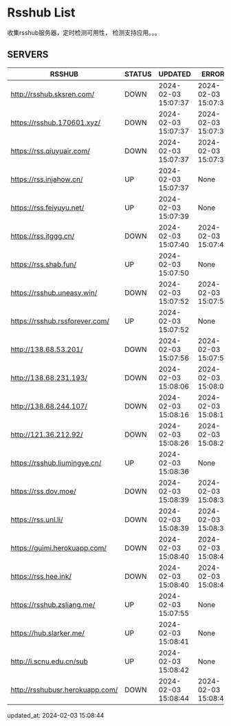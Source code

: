 # Rsshub List

收集rsshub服务器，定时检测可用性， 检测支持应用。。。


## SERVERS

|  RSSHUB   | STATUS  | UPDATED  | ERROR  | TWITTER |  
|  ----  | ----  | ----  | ----  | ---- |  
| http://rsshub.sksren.com/ | DOWN | 2024-02-03 15:07:37 | 2024-02-03 15:07:37 |  
| https://rsshub.170601.xyz/ | DOWN | 2024-02-03 15:07:37 | 2024-02-03 15:07:37 |  
| https://rss.qiuyuair.com/ | DOWN | 2024-02-03 15:07:37 | 2024-02-03 15:07:37 |  
| https://rss.injahow.cn/ | UP | 2024-02-03 15:07:37 | None ||  
| https://rss.feiyuyu.net/ | UP | 2024-02-03 15:07:39 | None ||  
| https://rss.itggg.cn/ | DOWN | 2024-02-03 15:07:40 | 2024-02-03 15:07:40 |  
| https://rss.shab.fun/ | UP | 2024-02-03 15:07:50 | None ||  
| https://rsshub.uneasy.win/ | DOWN | 2024-02-03 15:07:52 | 2024-02-03 15:07:52 |  
| https://rsshub.rssforever.com/ | UP | 2024-02-03 15:07:52 | None ||  
| http://138.68.53.201/ | DOWN | 2024-02-03 15:07:56 | 2024-02-03 15:07:56 |  
| http://138.68.231.193/ | DOWN | 2024-02-03 15:08:06 | 2024-02-03 15:08:06 |  
| http://138.68.244.107/ | DOWN | 2024-02-03 15:08:16 | 2024-02-03 15:08:16 |  
| http://121.36.212.92/ | DOWN | 2024-02-03 15:08:26 | 2024-02-03 15:08:26 |  
| https://rsshub.liumingye.cn/ | UP | 2024-02-03 15:08:36 | None ||  
| https://rss.dov.moe/ | DOWN | 2024-02-03 15:08:39 | 2024-02-03 15:08:39 |  
| https://rss.unl.li/ | DOWN | 2024-02-03 15:08:39 | 2024-02-03 15:08:39 |  
| https://guimi.herokuapp.com/ | DOWN | 2024-02-03 15:08:40 | 2024-02-03 15:08:40 |  
| https://rss.hee.ink/ | DOWN | 2024-02-03 15:08:40 | 2024-02-03 15:08:40 |  
| https://rsshub.zsliang.me/ | UP | 2024-02-03 15:07:55 | None |OK|  
| https://hub.slarker.me/ | UP | 2024-02-03 15:08:41 | None ||  
| http://i.scnu.edu.cn/sub | UP | 2024-02-03 15:08:42 | None ||  
| http://rsshubusr.herokuapp.com/ | DOWN | 2024-02-03 15:08:44 | 2024-02-03 15:08:44 |  
  

updated_at: 2024-02-03 15:08:44  
